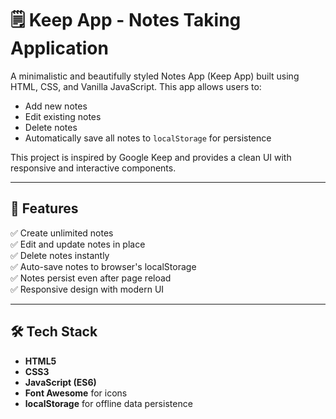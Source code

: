 # 🗒️ Keep App - Notes Taking Application

A minimalistic and beautifully styled Notes App (Keep App) built using HTML, CSS, and Vanilla JavaScript. This app allows users to:

- Add new notes
- Edit existing notes
- Delete notes
- Automatically save all notes to `localStorage` for persistence

This project is inspired by Google Keep and provides a clean UI with responsive and interactive components.

---

## 🚀 Features

✅ Create unlimited notes  
✅ Edit and update notes in place  
✅ Delete notes instantly  
✅ Auto-save notes to browser's localStorage  
✅ Notes persist even after page reload  
✅ Responsive design with modern UI

---

## 🛠️ Tech Stack

- **HTML5**
- **CSS3**
- **JavaScript (ES6)**
- **Font Awesome** for icons
- **localStorage** for offline data persistence



